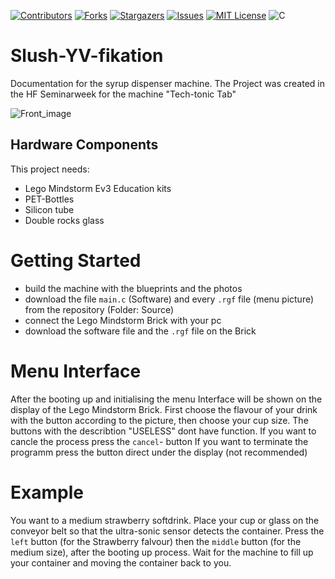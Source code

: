 [![Contributors][contributors-shield]][contributors-url]
[![Forks][forks-shield]][forks-url]
[![Stargazers][stars-shield]][stars-url]
[![Issues][issues-shield]][issues-url]
[![MIT License][license-shield]][license-url]
![C](https://img.shields.io/badge/c-%2300599C.svg?style=for-the-badge&logo=c&logoColor=white)


# Slush-YV-fikation
Documentation for the syrup dispenser machine.
The Project was created in the HF Seminarweek for the machine "Tech-tonic Tab" <br>

![Front_image](https://user-images.githubusercontent.com/118005268/233599928-6e0f7159-7ffe-4e6c-9adf-c86a6d065ef6.jpg)



## Hardware Components
This project needs:
- Lego Mindstorm Ev3 Education kits
- PET-Bottles
- Silicon tube
- Double rocks glass

# Getting Started

- build the machine with the blueprints and the photos 
- download the file `main.c` (Software) and every `.rgf` file (menu picture) from the repository (Folder: Source)
- connect the Lego Mindstorm Brick with your pc
- download the software file and the `.rgf` file on the Brick

# Menu Interface

After the booting up and initialising the menu Interface will be shown on the display of the Lego Mindstorm Brick.
First choose the flavour of your drink with the button according to the picture, then choose your cup size.
The buttons with the describtion "USELESS" dont have function.
If you want to cancle the process press the `cancel`- button
If you want to terminate the programm press the button direct under the display (not recommended)

# Example

You want to a medium strawberry softdrink.
Place your cup or glass on the conveyor belt so that the ultra-sonic sensor detects the container.
Press the `left` button (for the Strawberry falvour) then the `middle` button (for the medium size), after the booting up process.
Wait for the machine to fill up your container and moving the container back to you.

[contributors-shield]: https://img.shields.io/github/contributors/bbz-hft-software-engineering/Slush-YV-fikation.svg?style=for-the-badge
[contributors-url]: https://github.com/bbz-hft-software-engineering/Slush-YV-fikation/graphs/contributors
[forks-shield]: https://img.shields.io/github/forks/bbz-hft-software-engineering/Slush-YV-fikation.svg?style=for-the-badge
[forks-url]: https://github.com/bbz-hft-software-engineering/Slush-YV-fikation/network/members
[stars-shield]: https://img.shields.io/github/stars/bbz-hft-software-engineering/Slush-YV-fikation.svg?style=for-the-badge
[stars-url]: https://github.com/bbz-hft-software-engineering/Slush-YV-fikation/stargazers
[issues-shield]: https://img.shields.io/github/issues/bbz-hft-software-engineering/Slush-YV-fikation.svg?style=for-the-badge
[issues-url]: https://github.com/bbz-hft-software-engineering/Slush-YV-fikation/issues
[license-shield]: https://img.shields.io/github/license/bbz-hft-software-engineering/Slush-YV-fikation.svg?style=for-the-badge
[license-url]: https://github.com/bbz-hft-software-engineering/Slush-YV-fikation/LICENSE.txt
